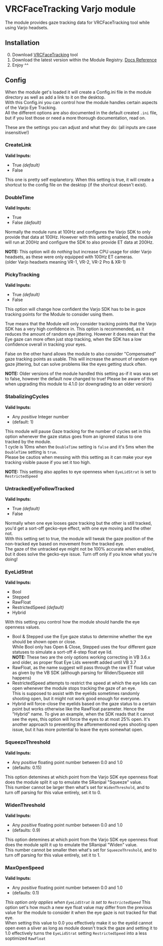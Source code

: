 # VRCFaceTracking Varjo module

The module provides gaze tracking data for VRCFaceTracking tool while using Varjo headsets.

## Installation

0. Download [VRCFaceTracking](https://github.com/benaclejames/VRCFaceTracking) tool
1. Download the latest version within the Module Registry. [Docs Reference](https://docs.vrcft.io/docs/hardware/varjo)
2. Enjoy ^^

## Config
When the module get's loaded it will create a Config.ini file in the module directory as well as add a link to it on the desktop.  
With this Config.ini you can control how the module handles certain aspects of the Varjo Eye Tracking.  
All the different options are also documented in the default created `.ini` file, but if you lost those or need a more thorough documentation, read on.  

These are the settings you can adjust and what they do: (all inputs are case insensitive!)

### CreateLink  

__Valid Inputs:__
- True *(default)*
- False

This one is pretty self explanetory. When this setting is true, it will create a shortcut to the config file on the desktop (if the shortcut doesn't exist).

### DoubleTime

__Valid Inputs:__
- True
- False *(default)*

Normally the module runs at 100Hz and configures the Varjo SDK to only provide that data at 100Hz.
However with this setting enabled, the module will run at 200Hz and configure the SDK to also provide ET data at 200Hz.  

**NOTE:** This option will do *nothing* but increase CPU usage for older Varjo headsets, as these were only equipped with 100Hz ET cameras.  
(older Varjo headsets meaning VR-1, VR-2, VR-2 Pro & XR-1)

### PickyTracking

__Valid Inputs:__
- True *(default)*
- False

This option will change how confident the Varjo SDK has to be in gaze tracking points for the Module to consider using them.  

True means that the Module will only consider tracking points that the Varjo SDK has a very high confidence in. This option is recommended, as it reduces the amount of random eye jittering.
However it does mean that the Eye gaze can more often just stop tracking, when the SDK has a low confidence overall in tracking your eyes.  

False on the other hand allows the module to also consider "Compensated" gaze tracking points as usable. This will increase the amount of random eye gaze jittering, but can solve problems like the eyes getting stuck often.  

**NOTE:** Older versions of the module handled this setting as-if it was was set to false, however the default now changed to true! Please be aware of this when upgrading this module to 4.1.0 (or downgrading to an older version)

### StabalizingCycles

__Valid Inputs:__
- Any *positive* Integer number
- (default: 1)

This module will pause Gaze tracking for the number of cycles set in this option whenever the gaze status goes from an ignored status to one tracked by the module.  
1 cycle is 10ms when the `DoubleTime` setting is `false` and it's 5ms when the `DoubleTime` setting is `true`.  
Please be cautios when messing with this setting as it can make your eye tracking visible pause if you set it too high.

**NOTE:** This setting also applies to eye openness when `EyeLidStrat` is set to `RestrictedSpeed`

### UntrackedEyeFollowTracked

__Valid Inputs:__
- True *(default)*
- False

Normally when one eye looses gaze tracking but the other is still tracked, you'd get a sort-off gecko-eye effect, with one eye moving and the other not.  
With this setting set to true, the module will tweak the gaze position of the non-tracked eye based on movement from the tracked eye.  
The gaze of the untracked eye might not be 100% accurate when enabled, but it does solve the gecko-eye issue. Turn off only if you know what you're doing!

### EyeLidStrat

__Valid Inputs:__
- Bool
- Stepped
- RawFloat
- RestrictedSpeed *(default)*
- Hybrid

With this setting you control how the module should handle the eye openness values.  

- Bool & Stepped use the Eye gaze status to determine whether the eye should be shown open or close.  
  While Bool only has Open & Close, Stepped uses the four different gaze statuses to simulate a sort-off 4-step float eye lid.  
  **NOTE:** These two are the only options working correcting in VB 3.6.x and older, as proper float Eye Lids weren#t added until VB 3.7  
- RawFloat, as the name suggest will pass through the raw ET float value as given by the VB SDK (although parsing for Widen/Squeeze still happens)  
- RestrictedSpeed attempts to restrict the speed at which the eye lids can open whenever the module stops tracking the gaze of an eye.  
  This is supposed to assist with the eyelids sometimes randomly shooting open, but it might not work good enough for everyone.  
- Hybrid will force-close the eyelids based on the gaze status to a certain point but works otherwise like the RawFloat parameter. Hence the "Hybrid" name.
  To give an example, when the SDK reads that it cannot see the eyes, this option will force the eyes to at most 25% open.
  It's another approach to preventing the afforementioned eyes shooting open issue, but it has more potential to leave the eyes somewhat open.

### SqueezeThreshold

__Valid Inputs:__
- Any *positive* floating point number between 0.0 and 1.0
- (defaults: 0.15)

This option detemines at which point from the Varjo SDK eye openness float does the module split it up to emulate the SRanipal "Squeeze" value.  
This number cannot be larger then what's set for `WidenThreshold`, and to turn off parsing for this value entirely, set it to 0.

### WidenThreshold

__Valid Inputs:__
- Any *positive* floating point number between 0.0 and 1.0
- (defaults: 0.9)

This option detemines at which point from the Varjo SDK eye openness float does the module split it up to emulate the SRanipal "Widen" value.  
This number cannot be smaller then what's set for `SqueezeThreshold`, and to turn off parsing for this value entirely, set it to 1.

### MaxOpenSpeed

__Valid Inputs:__
- Any *positive* floating point number between 0.0 and 1.0
- (defaults: 0.1)

*This option only applies when `EyeLidStrat` is set to `RestrictedSpeed`*
This option set's how much a new eye float value may differ from the previous value for the module to consider it when the eye gaze is not tracked for that eye.  
When setting this value to 0.0 you effectively make it so the eyelid cannot open even a sliver as long as module doesn't track the gaze and setting it to 1.0 effectively turns the `EyeLidStrat` setting `RestrictedSpeed` into a less soptimized `RawFloat`
